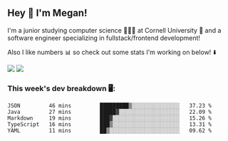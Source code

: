 ## Hey 👋 I'm Megan! 
I'm a junior studying computer science 👩🏻‍💻 at Cornell University 🐻 and a software engineer specializing in fullstack/frontend development!

Also I like numbers 📊 so check out some stats I'm working on below! ⬇️

<img src="https://github-readme-stats.vercel.app/api?username=meganyin13&show_icons=true&hide=stars&count_private=true" />

<img src="https://github-readme-stats.vercel.app/api/top-langs/?username=meganyin13&layout=compact&hide=Jupyter%20Notebook" />

### This week's dev breakdown 🖥:
<!--START_SECTION:waka-->
```text
JSON         46 mins         █████████▒░░░░░░░░░░░░░░░   37.23 % 
Java         27 mins         █████▓░░░░░░░░░░░░░░░░░░░   22.09 % 
Markdown     19 mins         ███▓░░░░░░░░░░░░░░░░░░░░░   15.26 % 
TypeScript   16 mins         ███▒░░░░░░░░░░░░░░░░░░░░░   13.31 % 
YAML         11 mins         ██▒░░░░░░░░░░░░░░░░░░░░░░   09.62 % 
```
<!--END_SECTION:waka-->